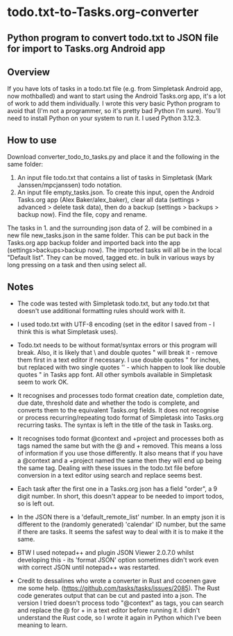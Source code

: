 # todo.txt-to-Tasks.org-converter
## Python program to convert todo.txt to JSON file for import to Tasks.org Android app
## Overview
If you have lots of tasks in a todo.txt file (e.g. from Simpletask Android app, now mothballed) and want to start using the Android Tasks.org app, it's a lot of work to add them individually. I wrote this very basic Python program to avoid that (I'm not a programmer, so it's pretty bad Python I'm sure). You'll need to install Python on your system to run it. I used Python 3.12.3.
## How to use
Download converter_todo_to_tasks.py and place it and the following in the same folder:
1. An input file todo.txt that contains a list of tasks in Simpletask (Mark Janssen/mpcjanssen) todo notation. 
2. An input file empty_tasks.json. To create this input, open the Android Tasks.org app (Alex Baker/alex_baker), clear all data (settings > advanced > delete task data), then do a backup (settings > backups > backup now). Find the file, copy and rename.

The tasks in 1. and the surrounding json data of 2. will be combined in a new file new_tasks.json in the same folder. This can be put back in the Tasks.org app backup folder and imported back into the app (settings>backups>backup now). The imported tasks will all be in the local "Default list". They can be moved, tagged etc. in bulk in various ways by long pressing on a task and then using select all.
## Notes 
+ The code was tested with Simpletask todo.txt, but any todo.txt that doesn't use additional formatting rules should work with it.

+ I used todo.txt with UTF-8 encoding (set in the editor I saved from - I think this is what Simpletask uses).

+ Todo.txt needs to be without format/syntax errors or this program will break. Also, it is likely that \ and double quotes " will break it - remove them first in a text editor if necessary. I use double quotes " for inches, but replaced with two single quotes '' - which happen to look like double quotes " in Tasks app font. All other symbols available in Simpletask seem to work OK.

+ It recognises and processes todo format creation date, completion date, due date, threshold date and whether the todo is complete, and converts them to the equivalent Tasks.org fields. It does not recognise or process recurring/repeating todo format of Simpletask into Tasks.org recurring tasks. The syntax is left in the title of the task in Tasks.org.

+ It recognises todo format @context and +project and processes both as tags named the same but with the @ and + removed. This means a loss of information if you use those differently. It also means that if you have a @context and a +project named the same then they will end up being the same tag. Dealing with these issues in the todo.txt file before conversion in a text editor using search and replace seems best.

+ Each task after the first one in a Tasks.org json has a field "order", a 9 digit number. In short, this doesn't appear to be needed to import todos, so is left out.

+ In the JSON there is a 'default_remote_list' number. In an empty json it is different to the (randomly generated) 'calendar' ID number, but the same if there are tasks. It seems the safest way to deal with it is to make it the same. 

+ BTW I used notepad++ and plugin JSON Viewer 2.0.7.0 whilst developing this - its 'format JSON' option sometimes didn't work even with correct JSON until notepad++ was restarted.

+ Credit to dessalines who wrote a converter in Rust and ccoenen gave me some help. (https://github.com/tasks/tasks/issues/2085). The Rust code generates output that can be cut and pasted into a json. The version I tried doesn't process todo "@context" as tags, you can search and replace the @ for + in a text editor before running it. I didn't understand the Rust code, so I wrote it again in Python which I've been meaning to learn.
